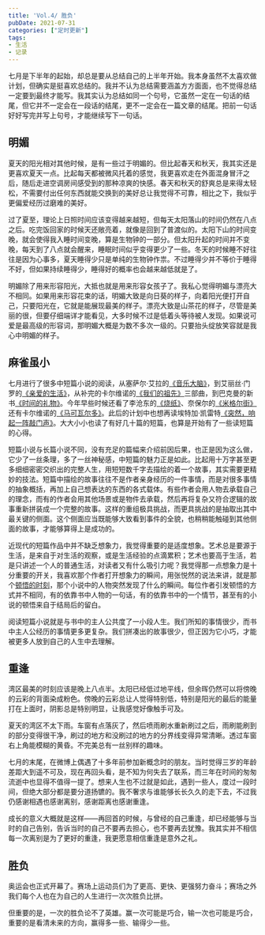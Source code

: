 ```yaml
---
title: 'Vol.4/ 胜负'
pubDate: 2021-07-31
categories: ["定时更新"]
tags:
- 生活
- 记录
---
```


七月是下半年的起始，却总是要从总结自己的上半年开始。我本身虽然不太喜欢做计划，但确实是挺喜欢总结的。我并不认为总结需要涵盖方方面面，也不觉得总结一定要到最终才能写。我其实认为总结如同一个句号，它虽然一定在一句话的结尾，但它并不一定会在一段话的结尾，更不一定会在一篇文章的结尾。把前一句话好好写完并写上句号，才能继续写下一句话。

## 明媚

夏天的阳光相对其他时候，是有一些过于明媚的。但比起春天和秋天，我其实还是更喜欢夏天一点。比起每天都被微风托着的感觉，我更喜欢走在外面混身冒汗之后，随后走进空调房间感受到的那种凉爽的快感。春天和秋天的舒爽总是来得太轻松，不需要付出任何东西就能交换到的美好总让我觉得不可靠，相比之下，我似乎更偏爱经历过磨难的美好。

过了夏至，理论上日照时间应该变得越来越短，但每天太阳落山的时间仍然在八点之后。吃完饭回家的时候天还敞亮着，就像是回到了普渡似的。太阳下山的时间变晚，就会使得我入睡时间变晚，算是生物钟的一部分。但太阳升起的时间并不变晚，每天到了八点就会醒来，睡眠时间似乎变得更少了一些。冬天的时候睡不好往往是因为心事多，夏天睡得少只是单纯的生物钟作祟。不过睡得少并不等价于睡得不好，但如果持续睡得少，睡得好的概率也会越来越低就是了。

明媚除了用来形容阳光，大抵也就是用来形容女孩子了。我私心觉得明媚与漂亮大不相同。如果用来形容花束的话，明媚大致是向日葵的样子，向着阳光便打开自己，只要阳光在，它就是能展现最美的样子。漂亮大致是山茶花的样子，尽管是美丽的很，但要仔细端详才能看见，大多时候不过是低着头等待被人发现。如果说可爱是最高级的形容词，那明媚大概是为数不多次一级的。只要抬头绽放笑容就是我心中明媚的样子。

## 麻雀虽小

七月进行了很多中短篇小说的阅读，从塞萨尔·艾拉的[《音乐大脑》](https://book.douban.com/subject/33427743/)，到艾丽丝·门罗的[《亲爱的生活》](https://book.douban.com/subject/25870629/)，从补完的卡尔维诺的[《我们的祖先》](http://www.ruanyifeng.com/calvino/novel/our_ancestors/)三部曲，到巴克曼的新书[《时间的礼物》](https://book.douban.com/subject/30390651/)。今年早些时候还看了李沧东的[《烧纸》](https://book.douban.com/subject/30441551/)、奈保尔的[《米格尔街》](https://book.douban.com/subject/21346008/)还有卡尔维诺的[《马可瓦尔多》](https://book.douban.com/subject/34799583/)。此后的计划中也想再读埃特加·凯雷特[《突然，响起一阵敲门声》](https://book.douban.com/subject/35060240/)。大大小小也读了有好几十篇的短篇，也算是开始有了一些读短篇的心得。

短篇小说与长篇小说不同，没有充足的篇幅来介绍前因后果，也正是因为这么做，它少了一丝条理，多了一丝神秘感，中短篇的魅力正是如此。比起用十万字甚至更多细细密密交织出的完整人生，用短短数千字去描绘的着一个故事，其实需要更精妙的技法。短篇中描绘的故事往往不是作者亲身经历的一件事情，而是对很多事情的抽象概括，再加上自己想表达的东西的各式载体。有些作者会用人物去承载自己的理念，而有的作者会用其他场景或是物件去承载，然后再将复杂又符合逻辑的故事重新拼装成一个完整的故事。这样的重组极具挑战，而更具挑战的是抽取出其中最关键的侧面。这个侧面应当既能够大致看到事件的全貌，也稍稍能触碰到其他侧面的故事，才能够算得上是成功的。

近现代的短篇作品中并不缺乏想象力，我觉得重要的是适度想象。艺术总是要源于生活，是来自于对生活的观察，或是生活经验的点滴累积；艺术也要高于生活，若是只讲述一个人的普通生活，对读者又有什么吸引力呢？我觉得那一点想象力是十分重要的开关，我喜欢那个作者打开想象力的瞬间，用张悦然的说法来讲，就是那个[顿悟的时刻](https://book.douban.com/subject/35081657/)，那个小说中的人物突然发现了什么的瞬间。每位作者引发顿悟的方式并不相同，有的依靠书中人物的一句话，有的依靠书中的一个情节，甚至有的小说的顿悟来自于结局后的留白。

阅读短篇小说就是与书中的主人公共度了一小段人生。我们所知的事情很少，而书中主人公经历的事情更多更复杂。我们拼凑出的故事很少，但正因为它小巧，才能被更多人放到自己的人生中去理解。

## 重逢

湾区最美的时刻应该是晚上八点半。太阳已经低过地平线，但余晖仍然可以将傍晚的云彩的背面染成粉色。傍晚的云彩总让人觉得特别低，特别是阳光的最后的能量打在上面时，阴影总是特别明显，让我感觉好像触手可及。

夏天的湾区不太下雨。车窗有点落灰了，然后喷雨刷水重新刷过之后，雨刷能刷到的部分变得很干净，刷过的地方和没刷过的地方的分界线变得异常清晰。透过车窗右上角能模糊的黄昏。不完美总有一丝别样的趣味。

七月的末尾，在微博上偶遇了十多年前参加新概念时的朋友。当时觉得三岁的年龄差距大到遥不可及，现在再回头看，是不知为何失去了联系，而三年在时间的匆匆流逝中也显得不值得一提了。想来人生也不过就是如此，遇到一些人，度过一段时间，但绝大部分都是要分道扬镳的。我不奢求与谁能够长长久久的走下去，不过我仍感谢相遇也感谢离别，感谢距离也感谢重逢。

成长的意义大概就是这样——再回首的时候，与曾经的自己重逢，却已经能够与当时的自己告别，告诉当时的自己不要再去担心，也不要再去犹豫。我其实并不相信每一次离别是为了更好的重逢，我更愿意相信重逢是意外之礼。

## 胜负

奥运会也正式开幕了。赛场上运动员们为了更高、更快、更强努力奋斗；赛场之外我们每个人也在为自己的人生进行一次次胜负比拼。

但重要的是，一次的胜负论不了英雄。赢一次可能是巧合，输一次也可能是巧合，重要的是看清未来的方向，赢得多一些、输得少一些。
